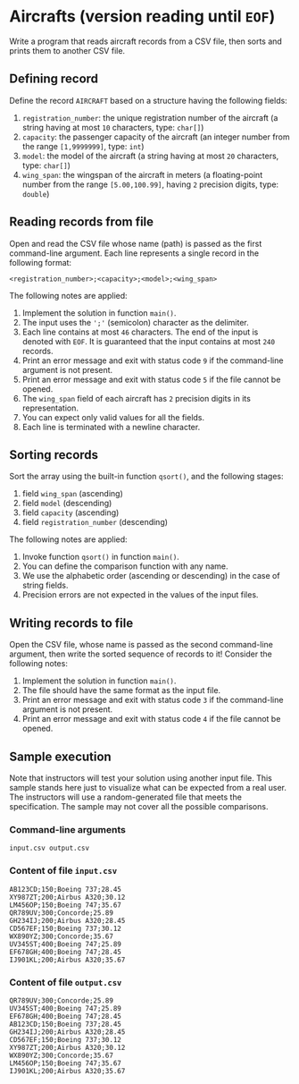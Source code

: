 # Aircrafts (version reading until `EOF`)

Write a program that reads aircraft records from a CSV file, then sorts and prints them to another CSV file.

## Defining record

Define the record `AIRCRAFT` based on a structure having the following fields:

1. `registration_number`: the unique registration number of the aircraft (a string having at most `10` characters, type: `char[]`)
1. `capacity`: the passenger capacity of the aircraft (an integer number from the range `[1,9999999]`, type: `int`)
1. `model`: the model of the aircraft (a string having at most `20` characters, type: `char[]`)
1. `wing_span`: the wingspan of the aircraft in meters (a floating-point number from the range `[5.00,100.99]`, having `2` precision digits, type: `double`)

## Reading records from file

Open and read the CSV file whose name (path) is passed as the first command-line argument. Each line represents a single record in the following format:

```
<registration_number>;<capacity>;<model>;<wing_span>
```

The following notes are applied:

1. Implement the solution in function `main()`.
1. The input uses the `';'` (semicolon) character as the delimiter.
1. Each line contains at most `46` characters.
The end of the input is denoted with `EOF`. It is guaranteed that the input contains at most `240` records.
1. Print an error message and exit with status code `9` if the command-line argument is not present.
1. Print an error message and exit with status code `5` if the file cannot be opened.
1. The `wing_span` field of each aircraft has `2` precision digits in its representation.
1. You can expect only valid values for all the fields.
1. Each line is terminated with a newline character.

## Sorting records

Sort the array using the built-in function `qsort()`, and the following stages:

1. field `wing_span` (ascending)
1. field `model` (descending)
1. field `capacity` (ascending)
1. field `registration_number` (descending)

The following notes are applied:

1. Invoke function `qsort()` in function `main()`.
1. You can define the comparison function with any name.
1. We use the alphabetic order (ascending or descending) in the case of string fields.
1. Precision errors are not expected in the values of the input files.

## Writing records to file

Open the CSV file, whose name is passed as the second command-line argument, then write the sorted sequence of records to it! Consider the following notes:

1. Implement the solution in function `main()`.
1. The file should have the same format as the input file.
1. Print an error message and exit with status code `3` if the command-line argument is not present.
1. Print an error message and exit with status code `4` if the file cannot be opened.

## Sample execution

<div class="alert alert-warning">
Note that instructors will test your solution using another input file. This sample stands here just to visualize what can be expected from a real user. The instructors will use a random-generated file that meets the specification. The sample may not cover all the possible comparisons.
</div>

### Command-line arguments

```
input.csv output.csv
```

### Content of file `input.csv`

```
AB123CD;150;Boeing 737;28.45
XY987ZT;200;Airbus A320;30.12
LM456OP;150;Boeing 747;35.67
QR789UV;300;Concorde;25.89
GH234IJ;200;Airbus A320;28.45
CD567EF;150;Boeing 737;30.12
WX890YZ;300;Concorde;35.67
UV345ST;400;Boeing 747;25.89
EF678GH;400;Boeing 747;28.45
IJ901KL;200;Airbus A320;35.67
```

### Content of file `output.csv`

```
QR789UV;300;Concorde;25.89
UV345ST;400;Boeing 747;25.89
EF678GH;400;Boeing 747;28.45
AB123CD;150;Boeing 737;28.45
GH234IJ;200;Airbus A320;28.45
CD567EF;150;Boeing 737;30.12
XY987ZT;200;Airbus A320;30.12
WX890YZ;300;Concorde;35.67
LM456OP;150;Boeing 747;35.67
IJ901KL;200;Airbus A320;35.67
```

